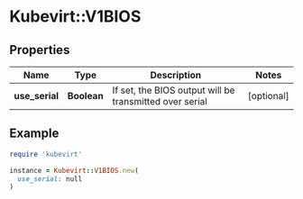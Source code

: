 # Kubevirt::V1BIOS

## Properties

| Name | Type | Description | Notes |
| ---- | ---- | ----------- | ----- |
| **use_serial** | **Boolean** | If set, the BIOS output will be transmitted over serial | [optional] |

## Example

```ruby
require 'kubevirt'

instance = Kubevirt::V1BIOS.new(
  use_serial: null
)
```

